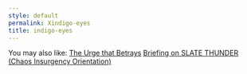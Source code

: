```yaml
---
style: default
permalink: Xindigo-eyes
title: indigo-eyes
---
```

You may also like:
[The Urge that Betrays](http://scp-wiki.net/the-urge-that-betrays)
[Briefing on SLATE THUNDER (Chaos Insurgency Orientation)](http://scp-wiki.net/slate-thunder)